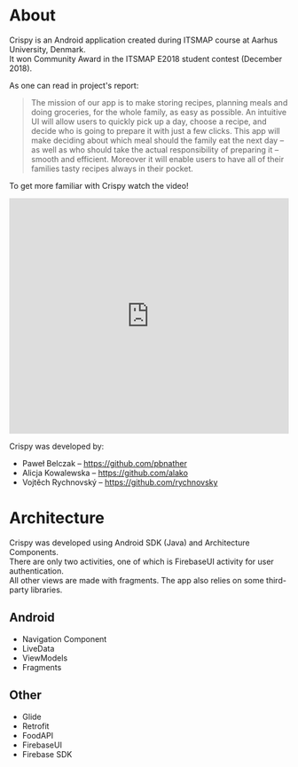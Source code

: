 # About

Crispy is an Android application created during ITSMAP course at Aarhus University, Denmark.  
It won Community Award in the ITSMAP E2018 student contest (December 2018).

As one can read in project's report:

> The mission of our app is to make storing recipes,  planning meals and doing
groceries, for the whole family, as easy as possible.  An intuitive UI will allow
users  to  quickly  pick  up  a  day,  choose  a  recipe,  and  decide  who  is  going  to
prepare  it  with  just  a  few  clicks.   This  app  will  make  deciding  about  which
meal should the family eat the next day – as well as who should take the actual
responsibility  of  preparing  it  –  smooth  and  efficient.   Moreover  it  will  enable
users to have all of their families tasty recipes always in their pocket.

To get more familiar with Crispy watch the video!

<center><iframe width="100%" height="425" src="https://www.youtube.com/embed/WvC2NzosAfE" frameborder="0" allow="autoplay; encrypted-media" allowfullscreen></iframe></center>

Crispy was developed by:
* Paweł Belczak – <https://github.com/pbnather>
* Alicja Kowalewska – <https://github.com/alako>
* Vojtěch Rychnovský – <https://github.com/rychnovsky>

# Architecture 

Crispy was developed using Android SDK (Java) and Architecture Components.  
There are only two activities, one of which is FirebaseUI activity for user authentication.  
All other views are made with fragments. The app also relies on some third-party libraries. 

## Android 

* Navigation Component
* LiveData
* ViewModels
* Fragments

## Other

* Glide
* Retrofit
* FoodAPI
* FirebaseUI
* Firebase SDK
